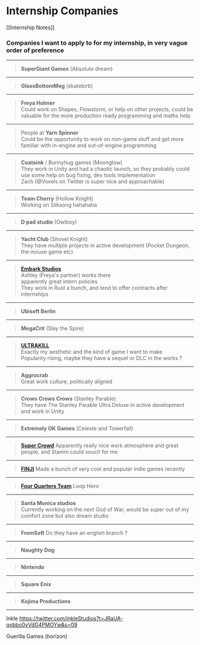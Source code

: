 # Internship Companies

[[Internship Notes]]

### Companies I want to apply to for my internship, in very vague order of preference

---

> **SuperGiant Games** (Absolute dream)

---

> **GlassBottomMeg** (skatebirb)

---

> **Freya Holmer**  
> Could work on Shapes, Flowstorm, or help on other projects, could be valuable for the more production ready programming and maths help

---

> People at **Yarn Spinner**  
> Could be the opportunity to work on non-game stuff and get more familiar with in-engine and out-of-engine programming

---

> **Coatsink** / Bunnyhug games (Moonglow)  
> They work in Unity and had a chaotic launch, so they probably could use some help on bug fixing, dev tools implementation  
> Zach (@Voxels on Twitter is super nice and approachable)

---

> **Team Cherry** (Hollow Knight)  
> Working on Silksong hahahaha

---

> **D pad studio** (Owlboy)

---

> **Yacht Club** (Shovel Knight)  
> They have multiple projects in active development (Pocket Dungeon, the mouse game etc)

---

> [**Embark Studios**](https://www.embark-studios.com/)  
> Ashley (Freya's partner) works there  
> apparently great intern policies  
> They work in Rust a bunch, and tend to offer contracts after internships

---

> **Ubisoft Berlin**

---

> **MegaCrit** (Slay the Spire)

---

> [**ULTRAKILL**](https://twitter.com/ULTRAKILLGame)  
> Exactly my aesthetic and the kind of game I want to make  
> Popularity rising, maybe they have a sequel or DLC in the works ?

---

> **Aggrocrab**  
> Great work culture, politically aligned

---

> **Crows Crows Crows** (Stanley Parable)  
> They have The Stanley Parable Ultra Deluxe in active development and work in Unity

---

> **Extremely OK Games** (Celeste and Towerfall)

---

> [**Super Crowd**](https://super-crowd.com)
> Apparently really nice work atmosphere and great people, and Stamm could vouch for me

---

> [**FINJI**](https://finji.co)
> Made a bunch of very cool and popular indie games recently

---

> [**Four Quarters Team**](https://twitter.com/_FQteam) Loop Hero

---

> **Santa Monica studios**  
> Currently working on the next God of War, would be super out of my comfort zone but also dream studio

---

> **FromSoft**
> Do they have an english branch ?

---

> **Naughty Dog**

---

> **Nintendo**

---

> **Square Enix**

---

> **Kojima Productions**

---

Inkle https://twitter.com/inkleStudios?t=JRaUA-qxbbo0vVdG4PMOYw&s=09



Guerilla Games (horizon)
